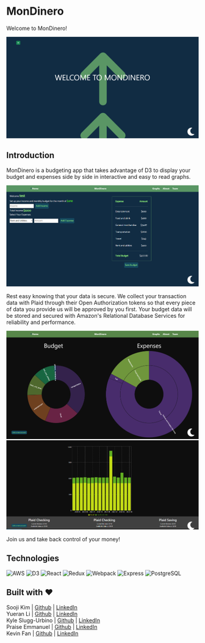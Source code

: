 # MonDinero

Welcome to MonDinero!

<img src='assets/welcome.png'>

## Introduction

MonDinero is a budgeting app that takes advantage of D3 to display your budget and expenses side by side in interactive and easy to read graphs.

<img src='assets/home.png'>

Rest easy knowing that your data is secure. We collect your transaction data with Plaid through their Open Authorization tokens so that every piece of data you provide us will be approved by you first. Your budget data will be stored and secured with Amazon's Relational Database Services for reliability and performance.

<img src='assets/pieCharts.png'>

<img src='assets/barGraph.png'>

Join us and take back control of your money!

## Technologies

![AWS](https://img.shields.io/badge/Amazon_RDS-white?style=for-the-badge&logo=amazon-rds&logoColor=blue)
![D3](https://img.shields.io/badge/D3-black?style=for-the-badge&logo=d3.js&logoColor=orange)
![React](https://img.shields.io/badge/-react-61DAFB?style=for-the-badge&logo=react&logoColor=white)
![Redux](https://img.shields.io/badge/-Redux-764ABC?style=for-the-badge&logo=react&logoColor=white)
![Webpack](https://img.shields.io/badge/Webpack-2CA5E0?style=for-the-badge&logo=webpack&logoColor=white)
![Express](https://img.shields.io/badge/Express-000000?style=for-the-badge&logo=express&logoColor=white)
![PostgreSQL](https://img.shields.io/badge/postgresql-31648C?style=for-the-badge&logo=postgresql&logoColor=white)

## Built with ♥

Sooji Kim | <a href='https://github.com/sjk06'>Github</a> | <a href='https://www.linkedin.com/in/sooji-suzy-kim/'>LinkedIn</a><br>
Yueran Li | <a href='https://github.com/kneazle714'>Github</a> | <a href='https://www.linkedin.com/in/yueranli/'>LinkedIn</a><br>
Kyle Slugg-Urbino | <a href='https://github.com/kyleslugg'>Github</a> | <a href='https://www.linkedin.com/in/kyle-slugg/'>LinkedIn</a><br>
Praise Emmanuel | <a href='https://github.com/praisepelumi'>Github</a> | <a href='https://www.linkedin.com/in/praiseemmanuel/'>LinkedIn</a><br>
Kevin Fan | <a href='https://github.com/kfan1'>Github</a> | <a href='https://www.linkedin.com/in/kfan1/'>LinkedIn</a><br>
